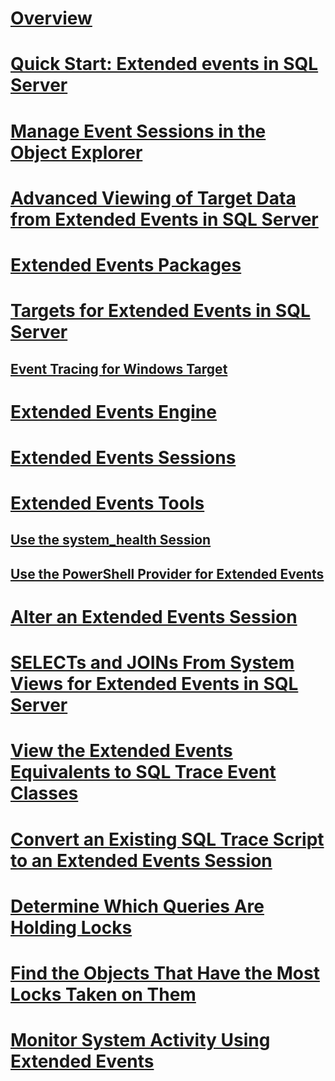 # [Overview](extended-events.md)  
# [Quick Start: Extended events in SQL Server](quick-start-extended-events-in-sql-server.md)  
# [Manage Event Sessions in the Object Explorer](manage-event-sessions-in-the-object-explorer.md)  
# [Advanced Viewing of Target Data from Extended Events in SQL Server](advanced-viewing-of-target-data-from-extended-events-in-sql-server.md)  
# [Extended Events Packages](sql-server-extended-events-packages.md)  
# [Targets for Extended Events in SQL Server](targets-for-extended-events-in-sql-server.md)  
## [Event Tracing for Windows Target](event-tracing-for-windows-target.md)  
# [Extended Events Engine](sql-server-extended-events-engine.md)  
# [Extended Events Sessions](sql-server-extended-events-sessions.md)  
# [Extended Events Tools](extended-events-tools.md)  
## [Use the system_health Session](use-the-system-health-session.md)  
## [Use the PowerShell Provider for Extended Events](use-the-powershell-provider-for-extended-events.md)  
# [Alter an Extended Events Session](alter-an-extended-events-session.md)  
# [SELECTs and JOINs From System Views for Extended Events in SQL Server](selects-and-joins-from-system-views-for-extended-events-in-sql-server.md)  
# [View the Extended Events Equivalents to SQL Trace Event Classes](view-the-extended-events-equivalents-to-sql-trace-event-classes.md)  
# [Convert an Existing SQL Trace Script to an Extended Events Session](convert-an-existing-sql-trace-script-to-an-extended-events-session.md)  
# [Determine Which Queries Are Holding Locks](determine-which-queries-are-holding-locks.md)  
# [Find the Objects That Have the Most Locks Taken on Them](find-the-objects-that-have-the-most-locks-taken-on-them.md)  
# [Monitor System Activity Using Extended Events](monitor-system-activity-using-extended-events.md)  
